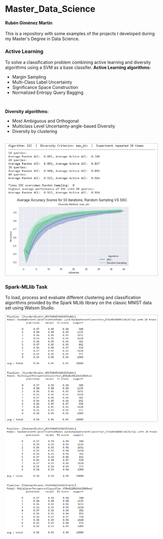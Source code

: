 # Master_Data_Science
#### Rubén Giménez Martín
This is a repository with some examples of the projects I developed during my Master's Degree in Data Science.
<br>
### Active Learning
To solve a classification problem combining active learning and diversity algorithms using a SVM as a base classifer.
**Active Learning algorithms:**
<br>
+ Margin Sampling
+ Multi-Class Label Uncertainty
+ Significance Space Construction
+ Normalized Entropy Query Bagging
<br>

**Diversity algorithms:**
<br>
+ Most Ambiguous and Orthogonal
+ Multiclass Level Uncertainty-angle-based Diversity
+ Diversity by clustering
<br>

<img src="assets/images/al.png" width="500" style="margin-right:5px; border: 1px solid #ccc;" />

### Spark-MLlib Task
To load, process and evaluate different clustering and classification algorithms provided by the Spark MLlib library on the classic MNIST data set using Watson Studio.

<img src="assets/images/pyspark_mllib.png" width="500" style="margin-right:5px; border: 1px solid #ccc;" />

![](assets/images/pyspark_mllib.png)
